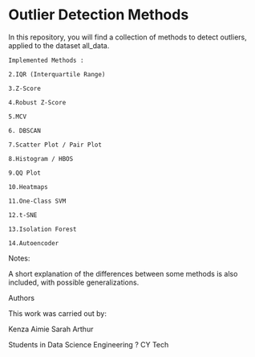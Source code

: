 # Outlier Detection Methods

In this repository, you will find a collection of methods to detect outliers, applied to the dataset all_data.

    Implemented Methods :

    2.IQR (Interquartile Range)

    3.Z-Score

    4.Robust Z-Score

    5.MCV

    6. DBSCAN

    7.Scatter Plot / Pair Plot

    8.Histogram / HBOS

    9.QQ Plot

    10.Heatmaps

    11.One-Class SVM

    12.t-SNE

    13.Isolation Forest

    14.Autoencoder

Notes:

A short explanation of the differences between some methods is also included, with possible generalizations.

Authors

This work was carried out by:

Kenza
Aimie
Sarah
Arthur

Students in Data Science Engineering ? CY Tech 
